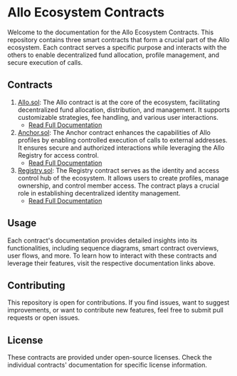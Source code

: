 # Allo Ecosystem Contracts

Welcome to the documentation for the Allo Ecosystem Contracts. This repository contains three smart contracts that form a crucial part of the Allo ecosystem. Each contract serves a specific purpose and interacts with the others to enable decentralized fund allocation, profile management, and secure execution of calls.

## Contracts

1. [Allo.sol](./Allo.sol): The Allo contract is at the core of the ecosystem, facilitating decentralized fund allocation, distribution, and management. It supports customizable strategies, fee handling, and various user interactions.
   - [Read Full Documentation](./Allo.md)
2. [Anchor.sol](./Anchor.sol): The Anchor contract enhances the capabilities of Allo profiles by enabling controlled execution of calls to external addresses. It ensures secure and authorized interactions while leveraging the Allo Registry for access control.
   - [Read Full Documentation](./Anchor.md)
3. [Registry.sol](./Registry.sol): The Registry contract serves as the identity and access control hub of the ecosystem. It allows users to create profiles, manage ownership, and control member access. The contract plays a crucial role in establishing decentralized identity management.
   - [Read Full Documentation](./Registry.md)

## Usage

Each contract's documentation provides detailed insights into its functionalities, including sequence diagrams, smart contract overviews, user flows, and more. To learn how to interact with these contracts and leverage their features, visit the respective documentation links above.

## Contributing

This repository is open for contributions. If you find issues, want to suggest improvements, or want to contribute new features, feel free to submit pull requests or open issues.

## License

These contracts are provided under open-source licenses. Check the individual contracts' documentation for specific license information.
